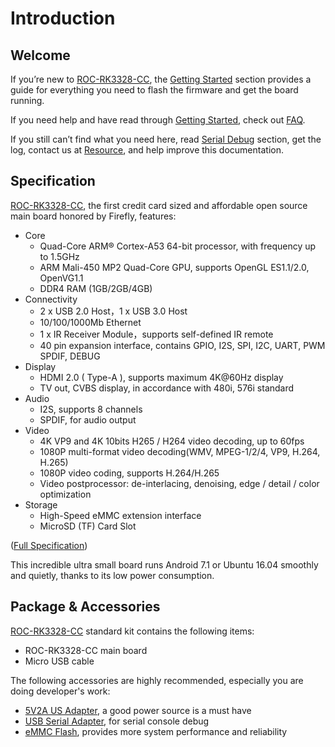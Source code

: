 # Introduction

## Welcome

If you’re new to [ROC-RK3328-CC], the [Getting Started](started.html) section provides a guide for everything you need to flash the firmware and get the board running.

If you need help and have read through [Getting Started](started.html), check out [FAQ](faq.html).

If you still can’t find what you need here, read [Serial Debug](debug.html) section, get the log, contact us at [Resource](resource.html), and help improve this documentation.

## Specification

[ROC-RK3328-CC], the first credit card sized and affordable open source main board honored by Firefly, features:
 * Core
   - Quad-Core ARM® Cortex-A53 64-bit processor, with frequency up to 1.5GHz
   - ARM Mali-450 MP2 Quad-Core GPU, supports OpenGL ES1.1/2.0, OpenVG1.1
   - DDR4 RAM (1GB/2GB/4GB)
 * Connectivity
   - 2 x USB 2.0 Host，1 x USB 3.0 Host
   - 10/100/1000Mb Ethernet
   - 1 x IR Receiver Module，supports self-defined IR remote
   - 40 pin expansion interface, contains GPIO, I2S, SPI, I2C, UART, PWM SPDIF, DEBUG 
 * Display    
   - HDMI 2.0 ( Type-A ), supports maximum 4K@60Hz display
   - TV out, CVBS display, in accordance with 480i, 576i standard
 * Audio    
   - I2S, supports 8 channels
   - SPDIF, for audio output
 * Video
   - 4K VP9 and 4K 10bits H265 / H264 video decoding, up to 60fps
   - 1080P multi-format video decoding(WMV, MPEG-1/2/4, VP9, H.264, H.265)
   - 1080P video coding, supports H.264/H.265
   - Video postprocessor: de-interlacing, denoising, edge / detail / color optimization
 * Storage
   - High-Speed eMMC extension interface
   - MicroSD (TF) Card Slot

([Full Specification](http://en.t-firefly.com/product/rocrk3328cc.html#spec))

This incredible ultra small board runs Android 7.1 or Ubuntu 16.04 smoothly and quietly, thanks to its low power consumption.

## Package & Accessories

[ROC-RK3328-CC] standard kit contains the following items:
 - ROC-RK3328-CC main board
 - Micro USB cable

The following accessories are highly recommended, especially you are doing developer's work:
 - [5V2A US Adapter], a good power source is a must have
 - [USB Serial Adapter], for serial console debug
 - [eMMC Flash], provides more system performance and reliability

[ROC-RK3328-CC]: http://en.t-firefly.com/product/rocrk3328cc.html "ROC-RK3328-CC Official Website"
[USB Serial Adapter]: http://shop.t-firefly.com/goods.php?id=32
[5V2A US Adapter]: http://shop.t-firefly.com/goods.php?id=68
[eMMC Flash]: http://shop.t-firefly.com/goods.php?id=69
